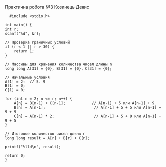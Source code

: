 Практична робота №3 Козинець Денис


      #include <stdio.h>

    int main() {
    int r;
    scanf("%d", &r);

    // Проверка граничных условий
    if (r < 1 || r > 30) {
        return 1;
    }

    // Массивы для хранения количества чисел длины n
    long long A[31] = {0}, B[31] = {0}, C[31] = {0};

    // Начальные условия
    A[1] = 2;  // 5, 9
    B[1] = 0;
    C[1] = 0;

    for (int n = 2; n <= r; n++) {
        A[n] = B[n-1] + C[n-1];            // A[n-1] + 5 или A[n-1] + 9
        B[n] = A[n-1];                      // A[n-1] + 5 + 5 или A[n-1] + 9 + 9
        C[n] = A[n-1] * 2;                  // A[n-1] + 5 + 9 или A[n-1] + 9 + 5
    }

    // Итоговое количество чисел длины r
    long long result = A[r] + B[r] + C[r];

    printf("%lld\n", result);

    return 0;
    }
